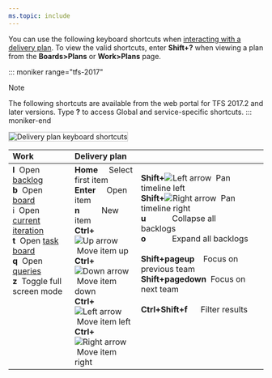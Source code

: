 ```yaml
---
ms.topic: include
---
```



<a id="plan-shortcuts"></a>

You can use the following keyboard shortcuts when [interacting with a delivery plan](/azure/devops/boards/plans/review-team-plans). To view the valid shortcuts, enter **Shift+?** when viewing a plan from the **Boards>Plans** or **Work>Plans** page.

::: moniker range="tfs-2017"
> [!NOTE]
> The following shortcuts are available from the web portal for TFS 2017.2 and later versions. Type **?** to access  Global and service-specific shortcuts.
::: moniker-end

<img src="/azure/devops/includes/media/keyboard-shortcuts/delivery-plans.png" alt="Delivery plan keyboard shortcuts" style="border: 1px solid #C3C3C3;" />  


<table width="100%">
<tr>
<td width="26%"><strong>Work</strong></td>
<td width="26%"><strong>Delivery plan</strong></td>
<td width="48%">   </td>
</tr>
<tbody valign="top">
<tr>
<td>
<strong>l</strong>&nbsp;&nbsp;Open <a href="/azure/devops/boards/backlogs/create-your-backlog" data-raw-source="[backlog](/azure/devops/boards/backlogs/create-your-backlog)">backlog</a><br/>
<strong>b</strong>&nbsp;&nbsp;Open <a href="/azure/devops/boards/boards/kanban-basics" data-raw-source="[board](/azure/devops/boards/boards/kanban-basics)">board</a><br/>
i&nbsp;&nbsp;Open <a href="/azure/devops/boards/sprints/assign-work-sprint" data-raw-source="[current iteration](/azure/devops/boards/sprints/assign-work-sprint)">current iteration</a><br/>
<strong>t</strong>&nbsp;&nbsp;Open <a href="/azure/devops/boards/sprints/task-board" data-raw-source="[task board](/azure/devops/boards/sprints/task-board)">task board</a><br/>
<strong>q</strong>&nbsp;&nbsp;Open <a href="/azure/devops/boards/queries/using-queries" data-raw-source="[queries](/azure/devops/boards/queries/using-queries)">queries</a><br/>
<strong>z</strong>&nbsp;&nbsp;Toggle full screen mode
</td>

<td>
<strong>Home</strong>&nbsp;&nbsp;&nbsp;&nbsp;&nbsp;Select first item<br/>
<strong>Enter</strong>&nbsp;&nbsp;&nbsp;&nbsp;&nbsp;Open item<br/> 
<strong>n</strong>&nbsp;&nbsp;&nbsp;&nbsp;&nbsp;&nbsp;&nbsp;&nbsp;&nbsp;&nbsp;New item<br/> 
<strong>Ctrl+</strong><img src="/azure/devops/boards/media/icons/Arrow_Up.png" alt="Up arrow"/>&nbsp;Move item up<br/>
<strong>Ctrl+</strong><img src="/azure/devops/boards/media/icons/Arrow_Down.png" alt="Down arrow"/>&nbsp;Move item down<br/>
<strong>Ctrl+</strong><img src="/azure/devops/boards/media/icons/Arrow_Next.png" alt="Left arrow"/>&nbsp;Move item left<br/>
<strong>Ctrl+</strong><img src="/azure/devops/boards/media/icons/Arrow_Previous.png" alt="Right arrow"/>&nbsp;Move item right
</td>

<td>

**Shift+**![Left arrow](/azure/devops/boards/media/icons/Arrow_Next.png)&nbsp;&nbsp;Pan timeline left<br/>
**Shift+**![Right arrow](/azure/devops/boards/media/icons/Arrow_Previous.png)&nbsp;&nbsp;Pan timeline right<br/>
**u**&nbsp;&nbsp;&nbsp;&nbsp;&nbsp;&nbsp;&nbsp;&nbsp;&nbsp;&nbsp;&nbsp;&nbsp;Collapse all backlogs<br/>
**o**&nbsp;&nbsp;&nbsp;&nbsp;&nbsp;&nbsp;&nbsp;&nbsp;&nbsp;&nbsp;&nbsp;&nbsp;Expand all backlogs<br/>  
**Shift+pageup**&nbsp;&nbsp;&nbsp;&nbsp;Focus on previous team<br/>
**Shift+pagedown**&nbsp;&nbsp;Focus on next team<br/>  
**Ctrl+Shift+f**&nbsp;&nbsp;&nbsp;&nbsp;&nbsp;&nbsp;Filter results<br/>

</td>
<td>
</tr>
</tbody>
</table>
